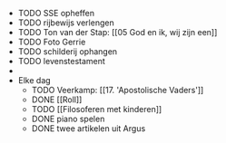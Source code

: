 - TODO SSE opheffen
- TODO rijbewijs verlengen
- TODO Ton van der Stap: [[05 God en ik, wij zijn een]]
- TODO Foto Gerrie
- TODO schilderij ophangen
- TODO levenstestament
-
- Elke dag
	- TODO Veerkamp: [[17. 'Apostolische Vaders']]
	- DONE [[Roll]]
	- TODO [[Filosoferen met kinderen]]
	- DONE piano spelen
	- DONE twee artikelen uit Argus
